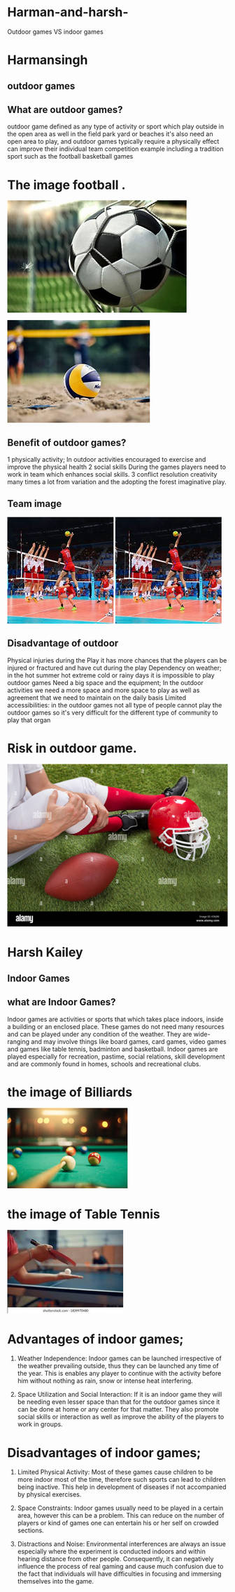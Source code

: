 # Harman-and-harsh-

Outdoor games VS indoor games

# Harmansingh

## outdoor games

## What are outdoor games?

outdoor game defined as any type of activity or sport which play outside in the open area as well in the field park yard or beaches it's also need an open area to play, and outdoor games typically require a physically effect can improve their individual team competition example including a tradition sport such as the football basketball games

# The image football .

![alt text](image/football.jpg)

![alt text](image/volleyball.jpg)

## Benefit of outdoor games?

1 physically activity; In outdoor activities encouraged to exercise and improve the physical health
2 social skills During the games players need to work in team which enhances social skills.
3 conflict resolution creativity many times a lot from variation and the adopting the forest imaginative play.

## Team image

![alt text](<image/team photo.jpg>)
![alt text](<image/team photo.jpg>)

## Disadvantage of outdoor

Physical injuries during the Play it has more chances that the players can be injured or fractured and have cut during the play
Dependency on weather; in the hot summer hot extreme cold or rainy days it is impossible to play outdoor games
Need a big space and the equipment; In the outdoor activities we need a more space and more space to play as well as agreement that we need to maintain on the daily basis
Limited accessibilities: in the outdoor games not all type of people cannot play the outdoor games so it's very difficult for the different type of community to play that organ

# Risk in outdoor game.

![SAS](image/image2.jpg)


# Harsh Kailey

## Indoor Games

## what are Indoor Games?

Indoor games are activities or sports that which takes place indoors, inside a building or an enclosed place. These games do not need many resources and can be played under any condition of the weather. They are wide-ranging and may involve things like board games, card games, video games and games like table tennis, badminton and basketball. Indoor games are played especially for recreation, pastime, social relations, skill development and are commonly found in homes, schools and recreational clubs.

# the image of Billiards
![alt text](download-1.jpg)
# the image of Table Tennis
![alt text](images.jpg)

# Advantages of indoor games;
1. Weather Independence: Indoor games can be launched irrespective of the weather prevailing outside, thus they can be launched any time of the year. This is enables any player to continue with the activity before him without nothing as rain, snow or intense heat interfering.

2. Space Utilization and Social Interaction: If it is an indoor game they will be needing even lesser space than that for the outdoor games since it can be done at home or any center for that matter. They also promote social skills or interaction as well as improve the ability of the players to work in groups.
# Disadvantages of indoor games;
1. Limited Physical Activity: Most of these games cause children to be more indoor most of the time, therefore such sports can lead to children being inactive. This help in development of diseases if not accompanied by physical exercises.

2. Space Constraints: Indoor games usually need to be played in a certain area, however this can be a problem. This can reduce on the number of players or kind of games one can entertain his or her self on crowded sections.

3. Distractions and Noise: Environmental interferences are always an issue especially where the experiment is conducted indoors and within hearing distance from other people. Consequently, it can negatively influence the process of real gaming and cause much confusion due to the fact that individuals will have difficulties in focusing and immersing themselves into the game.

